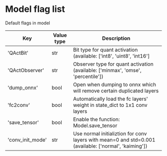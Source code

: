 # Model flag list 

Default flags in model

| Key | Value type | Description |
|---|---|---|
| 'QActBit' | str | Bit type for quant activation (available: ['int8', 'uint8', 'int16'] |
| 'QActObserver' | str | Observer type for quant activation (available: ['minmax', 'omse', 'percentile']) |
| 'dump_onnx' | bool | Open when dumping to onnx which will remove certain duplicated layers |
| 'fc2conv' | bool | Automatically load the fc layers' weight in state_dict to 1x1 conv layers |
| 'save_tensor' | bool | Enable the function: Model.save_tensor |
| 'conv_init_mode' | str | Use normal initializtion for conv layers with mean=0 and std=0.001 (available: ['normal', 'kaiming']) |
